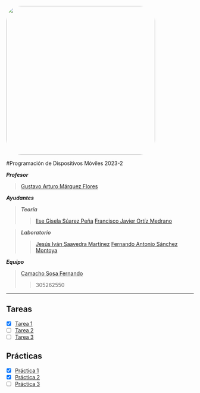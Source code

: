 [<img src="https://pagina.fciencias.unam.mx/sites/default/files/logoFC_2.png" width="400" style="float:center;border-radius:10%"/>](https://www.fciencias.unam.mx)


#Programación de Dispositivos Móviles 2023-2


***Profesor***
>  [Gustavo Arturo Márquez Flores](mailto:gmarquez@ciencias.unam.mx)

***Ayudantes***
>***Teoría***
>> [Ilse Gisela Súarez Peña](mailto:ilse_suarez@ciencias.unam.mx)
>> [Francisco Javier Ortíz Medrano](mailto:w.jav56@ciencias.unam.mx)

>***Laboratorio***
>> [Jesús Iván Saavedra Martínez](mailto:ivan.saavedra@ciencias.unam.mx)
>> [Fernando Antonio Sánchez Montoya](mailto:cafetafer@ciencias.unam.mx)


***Equipo***

>[Camacho Sosa Fernando](mailto:fcamachos@ciencias.unam.mx)
>> 305262550

---
## Tareas

- [x] [Tarea 1](./Tarea%201/HolaTodos.zip)
- [ ] [Tarea 2](#)
- [ ] [Tarea 3](#)

## Prácticas
- [x] [Práctica 1](./Practica%201/P1_Cajero_CamachoSosa.md)
- [x] [Práctica 2](./Practica%202/P2_Cajero_CamachoSosa.md)
- [ ] [Práctica 3](#)
